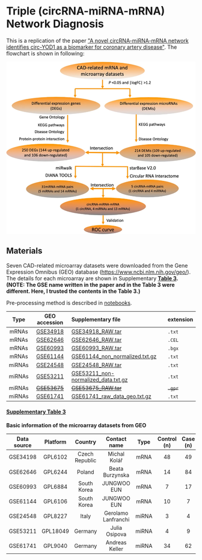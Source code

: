 # Triple (circRNA-miRNA-mRNA) Network Diagnosis

This is a replication of the paper ["A novel circRNA-miRNA-mRNA network identifies circ-YOD1 as a biomarker for coronary artery disease"](https://doi.org/10.1038/s41598-019-54603-2). The flowchart is shown in following:

![Figure.1 A flowchart of ceRNA network construction.](image/Figure.1.png)

## Materials

Seven CAD-related microarray datasets were downloaded from the Gene Expression Omnibus (GEO) database (https://www.ncbi.nlm.nih.gov/geo/). The details for each microarray are shown in Supplementary **[Table 3](#supplementary-table-3). (NOTE: The GSE name written in the paper and in the Table 3 were different. Here, I trusted the contents in the Table 3.)**

Pre-processing method is described in [notebooks](https://nbviewer.jupyter.org/github/iwasakishuto/TripleNetDiagnosis/tree/master/notebook/).

|Type|GEO accession|Supplementary file|extension|
|:-:|:-:|:-|:-|
|mRNAs| [GSE34918](https://www.ncbi.nlm.nih.gov/geo/query/acc.cgi?acc=GSE34918)|[GSE34918_RAW.tar](https://www.ncbi.nlm.nih.gov/geo/download/?acc=GSE34918&format=file)|`.txt`|
|mRNAs| [GSE62646](https://www.ncbi.nlm.nih.gov/geo/query/acc.cgi?acc=GSE62646)|[GSE62646_RAW.tar](https://www.ncbi.nlm.nih.gov/geo/download/?acc=GSE62646&format=file)|`.CEL`|
|mRNAs| [GSE60993](https://www.ncbi.nlm.nih.gov/geo/query/acc.cgi?acc=GSE60993)|[GSE60993_RAW.tar](https://www.ncbi.nlm.nih.gov/geo/download/?acc=GSE60993&format=file)|`.bgx`|
|mRNAs| [GSE61144](https://www.ncbi.nlm.nih.gov/geo/query/acc.cgi?acc=GSE61144)|[GSE61144_non_normalized.txt.gz](https://ftp.ncbi.nlm.nih.gov/geo/series/GSE61nnn/GSE61144/suppl/GSE61144_non_normalized.txt.gz)|`.txt`|
|miRNAs|[GSE24548](https://www.ncbi.nlm.nih.gov/geo/query/acc.cgi?acc=GSE24548)|[GSE24548_RAW.tar](https://www.ncbi.nlm.nih.gov/geo/download/?acc=GSE24548&format=file)|`.txt`|
|miRNAs|[GSE53211](https://www.ncbi.nlm.nih.gov/geo/query/acc.cgi?acc=GSE53211)|[GSE53211_non-normalized_data.txt.gz](https://www.ncbi.nlm.nih.gov/geo/download/?acc=GSE53211&format=file&file=GSE53211%5Fnon%2Dnormalized%5Fdata%2Etxt%2Egz)|`.txt`|
|miRNAs|~~[GSE53675](https://www.ncbi.nlm.nih.gov/geo/query/acc.cgi?acc=GSE53675)~~|~~[GSE53675_RAW.tar](https://www.ncbi.nlm.nih.gov/geo/download/?acc=GSE53675&format=file)~~|~~`.gpr`~~|
|miRNAs|[GSE61741](https://www.ncbi.nlm.nih.gov/geo/query/acc.cgi?acc=GSE61741)|[GSE61741_raw_data_geo.txt.gz](https://www.ncbi.nlm.nih.gov/geo/download/?acc=GSE61741&format=file&file=GSE61741%5Fraw%5Fdata%5Fgeo%2Etxt%2Egz)|`.txt`|

#### [Supplementary Table 3](https://static-content.springer.com/esm/art%3A10.1038%2Fs41598-019-54603-2/MediaObjects/41598_2019_54603_MOESM2_ESM.pdf)

**Basic information of the microarray datasets from GEO**

|Data source | Platform | Country | Contact name | Type | Control (n) | Case (n) | Reference|
|:-:|:-:|:-:|:-:|:-:|:-:|:-:|:-:|
|GSE34198|GPL6102|Czech Republic|Michal Kolář|mRNA|48|49|[14](https://doi.org/10.1186/s12967-018-1582-8)|
|GSE62646|GPL6244|Poland|Beata Burzynska|mRNA|14|84|[15](https://doi.org/10.1016/j.jacc.2018.04.067)|
|GSE60993|GPL6884|South Korea|JUNGWOO EUN|mRNA|7|17|[16](https://doi.org/10.1371/journal.pgen.1001233)|
|GSE61144|GPL6106|South Korea|JUNGWOO EUN|mRNA|10|7|[16](https://doi.org/10.1371/journal.pgen.1001233)|
|GSE24548|GPL8227|Italy|Gerolamo Lanfranchi|miRNA|3|4|No|
|GSE53211|GPL18049|Germany|Julia Osipova|miRNA|4|9|No|
|GSE61741|GPL9040|Germany|Andreas Keller|miRNA|34|62|[17](https://doi.org/10.1016/j.yjmcc.2016.07.007)|
